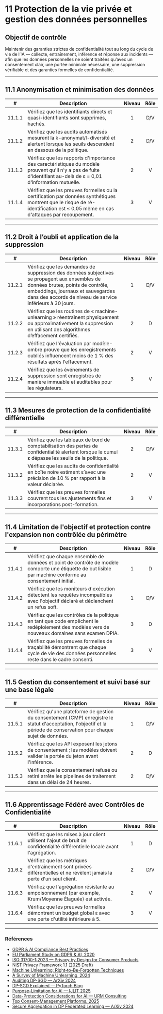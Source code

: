 # 11 Protection de la vie privée et gestion des données personnelles

## Objectif de contrôle

Maintenir des garanties strictes de confidentialité tout au long du cycle de vie de l’IA — collecte, entraînement, inférence et réponse aux incidents — afin que les données personnelles ne soient traitées qu’avec un consentement clair, une portée minimale nécessaire, une suppression vérifiable et des garanties formelles de confidentialité.

---

## 11.1 Anonymisation et minimisation des données

|   #    | Description                                                                                                                                                                    | Niveau | Rôle |
| :----: | ------------------------------------------------------------------------------------------------------------------------------------------------------------------------------ | :----: | :--: |
| 11.1.1 | Vérifiez que les identifiants directs et quasi-identifiants sont supprimés, hachés.                                                                                            |   1    | D/V  |
| 11.1.2 | Vérifiez que les audits automatisés mesurent la k-anonymat/l-diversité et alertent lorsque les seuils descendent en dessous de la politique.                                   |   2    | D/V  |
| 11.1.3 | Vérifiez que les rapports d'importance des caractéristiques du modèle prouvent qu'il n'y a pas de fuite d'identifiant au-delà de ε = 0,01 d'information mutuelle.              |   2    |  V   |
| 11.1.4 | Vérifiez que les preuves formelles ou la certification par données synthétiques montrent que le risque de ré-identification est ≤ 0,05 même en cas d'attaques par recoupement. |   3    |  V   |

---

## 11.2 Droit à l’oubli et application de la suppression

|   #    | Description                                                                                                                                                                                                                         | Niveau | Rôle |
| :----: | ----------------------------------------------------------------------------------------------------------------------------------------------------------------------------------------------------------------------------------- | :----: | :--: |
| 11.2.1 | Vérifiez que les demandes de suppression des données subjectives se propagent aux ensembles de données brutes, points de contrôle, embeddings, journaux et sauvegardes dans des accords de niveau de service inférieurs à 30 jours. |   1    | D/V  |
| 11.2.2 | Vérifiez que les routines de « machine-unlearning » réentraînent physiquement ou approximativement la suppression en utilisant des algorithmes d’effacement certifiés.                                                              |   2    |  D   |
| 11.2.3 | Vérifiez que l'évaluation par modèle-ombre prouve que les enregistrements oubliés influencent moins de 1 % des résultats après l'effacement.                                                                                        |   2    |  V   |
| 11.2.4 | Vérifiez que les événements de suppression sont enregistrés de manière immuable et auditables pour les régulateurs.                                                                                                                 |   3    |  V   |

---

## 11.3 Mesures de protection de la confidentialité différentielle

|   #    | Description                                                                                                                                         | Niveau | Rôle |
| :----: | --------------------------------------------------------------------------------------------------------------------------------------------------- | :----: | :--: |
| 11.3.1 | Vérifiez que les tableaux de bord de comptabilisation des pertes de confidentialité alertent lorsque le cumul ε dépasse les seuils de la politique. |   2    | D/V  |
| 11.3.2 | Vérifiez que les audits de confidentialité en boîte noire estiment ε̂ avec une précision de 10 % par rapport à la valeur déclarée.                  |   2    |  V   |
| 11.3.3 | Vérifiez que les preuves formelles couvrent tous les ajustements fins et incorporations post-formation.                                             |   3    |  V   |

---

## 11.4 Limitation de l'objectif et protection contre l'expansion non contrôlée du périmètre

|   #    | Description                                                                                                                                                | Niveau | Rôle |
| :----: | ---------------------------------------------------------------------------------------------------------------------------------------------------------- | :----: | :--: |
| 11.4.1 | Vérifiez que chaque ensemble de données et point de contrôle de modèle comporte une étiquette de but lisible par machine conforme au consentement initial. |   1    |  D   |
| 11.4.2 | Vérifiez que les moniteurs d'exécution détectent les requêtes incompatibles avec l'objectif déclaré et déclenchent un refus soft.                          |   1    | D/V  |
| 11.4.3 | Vérifiez que les contrôles de la politique en tant que code empêchent le redéploiement des modèles vers de nouveaux domaines sans examen DPIA.             |   3    |  D   |
| 11.4.4 | Vérifiez que les preuves formelles de traçabilité démontrent que chaque cycle de vie des données personnelles reste dans le cadre consenti.                |   3    |  V   |

---

## 11.5 Gestion du consentement et suivi basé sur une base légale

|   #    | Description                                                                                                                                                            | Niveau | Rôle |
| :----: | ---------------------------------------------------------------------------------------------------------------------------------------------------------------------- | :----: | :--: |
| 11.5.1 | Vérifiez qu'une plateforme de gestion du consentement (CMP) enregistre le statut d'acceptation, l'objectif et la période de conservation pour chaque sujet de données. |   1    | D/V  |
| 11.5.2 | Vérifiez que les API exposent les jetons de consentement ; les modèles doivent valider la portée du jeton avant l'inférence.                                           |   2    |  D   |
| 11.5.3 | Vérifiez que le consentement refusé ou retiré arrête les pipelines de traitement dans un délai de 24 heures.                                                           |   2    | D/V  |

---

## 11.6 Apprentissage Fédéré avec Contrôles de Confidentialité

|   #    | Description                                                                                                                  | Niveau | Rôle |
| :----: | ---------------------------------------------------------------------------------------------------------------------------- | :----: | :--: |
| 11.6.1 | Vérifiez que les mises à jour client utilisent l'ajout de bruit de confidentialité différentielle locale avant l'agrégation. |   1    |  D   |
| 11.6.2 | Vérifiez que les métriques d'entraînement sont privées différentielles et ne révèlent jamais la perte d'un seul client.      |   2    | D/V  |
| 11.6.3 | Vérifiez que l'agrégation résistante au empoisonnement (par exemple, Krum/Moyenne Élaguée) est activée.                      |   2    |  V   |
| 11.6.4 | Vérifiez que les preuves formelles démontrent un budget global ε avec une perte d'utilité inférieure à 5.                    |   3    |  V   |

---

### Références

* [GDPR & AI Compliance Best Practices](https://www.exabeam.com/explainers/gdpr-compliance/the-intersection-of-gdpr-and-ai-and-6-compliance-best-practices/)
* [EU Parliament Study on GDPR & AI, 2020](https://www.europarl.europa.eu/RegData/etudes/STUD/2020/641530/EPRS_STU%282020%29641530_EN.pdf)
* [ISO 31700-1:2023 — Privacy by Design for Consumer Products](https://www.iso.org/standard/84977.html)
* [NIST Privacy Framework 1.1 (2025 Draft)](https://www.nist.gov/privacy-framework)
* [Machine Unlearning: Right-to-Be-Forgotten Techniques](https://www.kaggle.com/code/tamlhp/machine-unlearning-the-right-to-be-forgotten)
* [A Survey of Machine Unlearning, 2024](https://arxiv.org/html/2209.02299v6)
* [Auditing DP-SGD — ArXiv 2024](https://arxiv.org/html/2405.14106v4)
* [DP-SGD Explained — PyTorch Blog](https://medium.com/pytorch/differential-privacy-series-part-1-dp-sgd-algorithm-explained-12512c3959a3)
* [Purpose-Limitation for AI — IJLIT 2025](https://academic.oup.com/ijlit/article/doi/10.1093/ijlit/eaaf003/8121663)
* [Data-Protection Considerations for AI — URM Consulting](https://www.urmconsulting.com/blog/data-protection-considerations-for-artificial-intelligence-ai)
* [Top Consent-Management Platforms, 2025](https://www.enzuzo.com/blog/best-consent-management-platforms)
* [Secure Aggregation in DP Federated Learning — ArXiv 2024](https://arxiv.org/abs/2407.19286)

